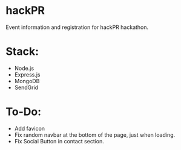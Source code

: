 hackPR
======

Event information and registration for hackPR hackathon.

Stack:
======
- Node.js
- Express.js
- MongoDB
- SendGrid



To-Do:
======
- Add favicon
- Fix random navbar at the bottom of the page, just when loading.
- Fix Social Button in contact section. 
